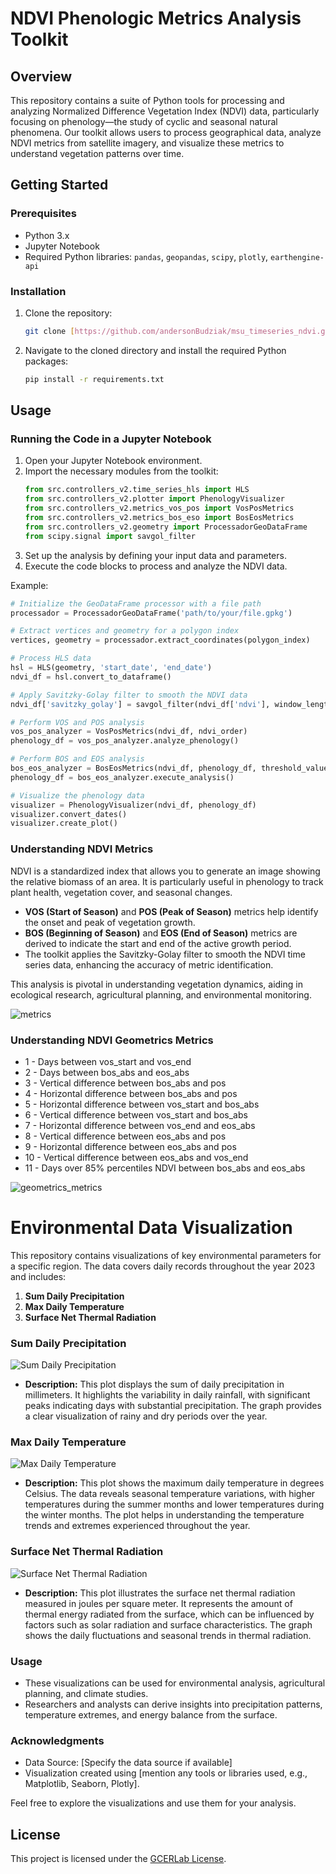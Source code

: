 
# NDVI Phenologic Metrics Analysis Toolkit

## Overview

This repository contains a suite of Python tools for processing and analyzing Normalized Difference Vegetation Index (NDVI) data, particularly focusing on phenology—the study of cyclic and seasonal natural phenomena. Our toolkit allows users to process geographical data, analyze NDVI metrics from satellite imagery, and visualize these metrics to understand vegetation patterns over time.

## Getting Started

### Prerequisites

- Python 3.x
- Jupyter Notebook
- Required Python libraries: `pandas`, `geopandas`, `scipy`, `plotly`, `earthengine-api`

### Installation

1. Clone the repository:
   ```bash
   git clone [https://github.com/andersonBudziak/msu_timeseries_ndvi.git]
   ```
2. Navigate to the cloned directory and install the required Python packages:
   ```bash
   pip install -r requirements.txt
   ```

## Usage

### Running the Code in a Jupyter Notebook

1. Open your Jupyter Notebook environment.
2. Import the necessary modules from the toolkit:
   ```python
   from src.controllers_v2.time_series_hls import HLS
   from src.controllers_v2.plotter import PhenologyVisualizer
   from src.controllers_v2.metrics_vos_pos import VosPosMetrics
   from src.controllers_v2.metrics_bos_eso import BosEosMetrics
   from src.controllers_v2.geometry import ProcessadorGeoDataFrame
   from scipy.signal import savgol_filter
   ```
3. Set up the analysis by defining your input data and parameters.
4. Execute the code blocks to process and analyze the NDVI data.

Example:
```python
# Initialize the GeoDataFrame processor with a file path
processador = ProcessadorGeoDataFrame('path/to/your/file.gpkg')

# Extract vertices and geometry for a polygon index
vertices, geometry = processador.extract_coordinates(polygon_index)

# Process HLS data
hsl = HLS(geometry, 'start_date', 'end_date')
ndvi_df = hsl.convert_to_dataframe()

# Apply Savitzky-Golay filter to smooth the NDVI data
ndvi_df['savitzky_golay'] = savgol_filter(ndvi_df['ndvi'], window_length, polynomial_order)

# Perform VOS and POS analysis
vos_pos_analyzer = VosPosMetrics(ndvi_df, ndvi_order)
phenology_df = vos_pos_analyzer.analyze_phenology()

# Perform BOS and EOS analysis
bos_eos_analyzer = BosEosMetrics(ndvi_df, phenology_df, threshold_value)
phenology_df = bos_eos_analyzer.execute_analysis()

# Visualize the phenology data
visualizer = PhenologyVisualizer(ndvi_df, phenology_df)
visualizer.convert_dates()
visualizer.create_plot()
```

### Understanding NDVI Metrics

NDVI is a standardized index that allows you to generate an image showing the relative biomass of an area. It is particularly useful in phenology to track plant health, vegetation cover, and seasonal changes.

- **VOS (Start of Season)** and **POS (Peak of Season)** metrics help identify the onset and peak of vegetation growth.
- **BOS (Beginning of Season)** and **EOS (End of Season)** metrics are derived to indicate the start and end of the active growth period.
- The toolkit applies the Savitzky-Golay filter to smooth the NDVI time series data, enhancing the accuracy of metric identification.

This analysis is pivotal in understanding vegetation dynamics, aiding in ecological research, agricultural planning, and environmental monitoring.

![metrics](image.png)


### Understanding NDVI Geometrics Metrics
- 1 - Days between vos_start and vos_end
- 2 - Days between bos_abs and eos_abs
- 3 - Vertical difference between bos_abs and pos
- 4 - Horizontal difference between bos_abs and pos
- 5 - Horizontal difference between vos_start and bos_abs
- 6 - Vertical difference between vos_start and bos_abs
- 7 - Horizontal difference between vos_end and eos_abs
- 8 - Vertical difference between eos_abs and pos
- 9 - Horizontal difference between eos_abs and pos
- 10 - Vertical difference between eos_abs and vos_end
- 11 - Days over 85% percentiles NDVI between bos_abs and eos_abs




![geometrics_metrics](plot_metrics.png)

# Environmental Data Visualization

This repository contains visualizations of key environmental parameters for a specific region. The data covers daily records throughout the year 2023 and includes:

1. **Sum Daily Precipitation**
2. **Max Daily Temperature**
3. **Surface Net Thermal Radiation**

### Sum Daily Precipitation
![Sum Daily Precipitation](image01.png)

- **Description:** This plot displays the sum of daily precipitation in millimeters. It highlights the variability in daily rainfall, with significant peaks indicating days with substantial precipitation. The graph provides a clear visualization of rainy and dry periods over the year.

### Max Daily Temperature
![Max Daily Temperature](image02.png)

- **Description:** This plot shows the maximum daily temperature in degrees Celsius. The data reveals seasonal temperature variations, with higher temperatures during the summer months and lower temperatures during the winter months. The plot helps in understanding the temperature trends and extremes experienced throughout the year.

### Surface Net Thermal Radiation
![Surface Net Thermal Radiation](image03.png)

- **Description:** This plot illustrates the surface net thermal radiation measured in joules per square meter. It represents the amount of thermal energy radiated from the surface, which can be influenced by factors such as solar radiation and surface characteristics. The graph shows the daily fluctuations and seasonal trends in thermal radiation.

### Usage
- These visualizations can be used for environmental analysis, agricultural planning, and climate studies.
- Researchers and analysts can derive insights into precipitation patterns, temperature extremes, and energy balance from the surface.

### Acknowledgments
- Data Source: [Specify the data source if available]
- Visualization created using [mention any tools or libraries used, e.g., Matplotlib, Seaborn, Plotly].

Feel free to explore the visualizations and use them for your analysis.

## License

This project is licensed under the [GCERLab License](https://www.gcerlab.com/).

